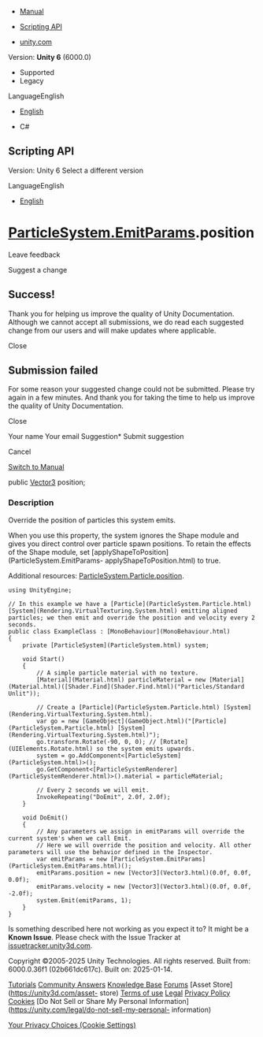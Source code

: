 [ ]()

  * [Manual](../Manual/index.html)
  * [Scripting API](../ScriptReference/index.html)

  * [unity.com](https://unity.com/)

Version: **Unity 6** (6000.0)

  * Supported
  * Legacy

LanguageEnglish

  * [English]()

  * C#

[ ](https://docs.unity3d.com)

## Scripting API

Version: Unity 6 Select a different version

LanguageEnglish

  * [English]()

#  [ParticleSystem.EmitParams](ParticleSystem.EmitParams.html).position

Leave feedback

Suggest a change

## Success!

Thank you for helping us improve the quality of Unity Documentation. Although
we cannot accept all submissions, we do read each suggested change from our
users and will make updates where applicable.

Close

## Submission failed

For some reason your suggested change could not be submitted. Please <a>try
again</a> in a few minutes. And thank you for taking the time to help us
improve the quality of Unity Documentation.

Close

Your name Your email Suggestion* Submit suggestion

Cancel

[Switch to Manual](../Manual/class-ParticleSystem.html "Go to ParticleSystem
Component in the Manual")

public [Vector3](Vector3.html) position;

### Description

Override the position of particles this system emits.

When you use this property, the system ignores the Shape module and gives you
direct control over particle spawn positions. To retain the effects of the
Shape module, set [applyShapeToPosition](ParticleSystem.EmitParams-
applyShapeToPosition.html) to true.  
  
Additional resources:
[ParticleSystem.Particle.position](ParticleSystem.Particle-position.html).

    
    
    using UnityEngine;  
      
    // In this example we have a [Particle](ParticleSystem.Particle.html) [System](Rendering.VirtualTexturing.System.html) emitting aligned particles; we then emit and override the position and velocity every 2 seconds.
    public class ExampleClass : [MonoBehaviour](MonoBehaviour.html)
    {
        private [ParticleSystem](ParticleSystem.html) system;  
      
        void Start()
        {
            // A simple particle material with no texture.
            [Material](Material.html) particleMaterial = new [Material](Material.html)([Shader.Find](Shader.Find.html)("Particles/Standard Unlit"));  
      
            // Create a [Particle](ParticleSystem.Particle.html) [System](Rendering.VirtualTexturing.System.html).
            var go = new [GameObject](GameObject.html)("[Particle](ParticleSystem.Particle.html) [System](Rendering.VirtualTexturing.System.html)");
            go.transform.Rotate(-90, 0, 0); // [Rotate](UIElements.Rotate.html) so the system emits upwards.
            system = go.AddComponent<[ParticleSystem](ParticleSystem.html)>();
            go.GetComponent<[ParticleSystemRenderer](ParticleSystemRenderer.html)>().material = particleMaterial;  
      
            // Every 2 seconds we will emit.
            InvokeRepeating("DoEmit", 2.0f, 2.0f);
        }  
      
        void DoEmit()
        {
            // Any parameters we assign in emitParams will override the current system's when we call Emit.
            // Here we will override the position and velocity. All other parameters will use the behavior defined in the Inspector.
            var emitParams = new [ParticleSystem.EmitParams](ParticleSystem.EmitParams.html)();
            emitParams.position = new [Vector3](Vector3.html)(0.0f, 0.0f, 0.0f);
            emitParams.velocity = new [Vector3](Vector3.html)(0.0f, 0.0f, -2.0f);
            system.Emit(emitParams, 1);
        }
    }
    

Is something described here not working as you expect it to? It might be a
**Known Issue**. Please check with the Issue Tracker at
[issuetracker.unity3d.com](https://issuetracker.unity3d.com).

Copyright ©2005-2025 Unity Technologies. All rights reserved. Built from:
6000.0.36f1 (02b661dc617c). Built on: 2025-01-14.

[Tutorials](https://unity3d.com/learn) [Community
Answers](https://answers.unity3d.com) [Knowledge
Base](https://support.unity3d.com/hc/en-us)
[Forums](https://forum.unity3d.com) [Asset Store](https://unity3d.com/asset-
store) [Terms of use](https://docs.unity3d.com/Manual/TermsOfUse.html)
[Legal](https://unity.com/legal) [Privacy
Policy](https://unity.com/legal/privacy-policy)
[Cookies](https://unity.com/legal/cookie-policy) [Do Not Sell or Share My
Personal Information](https://unity.com/legal/do-not-sell-my-personal-
information)

[Your Privacy Choices (Cookie Settings)](javascript:void\(0\);)

